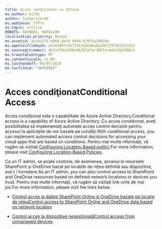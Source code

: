 ```yaml
---
title: Acces condiţionat cu Intune
ms.author: kirks
author: Techwriter40
ms.audience: ITPro
ms.topic: article
ROBOTS: NOINDEX, NOFOLLOW
localization_priority: Normal
ms.assetid: aecba7c5-e86d-4ec8-9d44-679f5a3d659d
ms.openlocfilehash: dafe4897c5ef23531de9ba0a29bf297421527d12
ms.sourcegitcommit: 4b7e478ce700c0b781efec3857ac4dce5bdf00c6
ms.translationtype: MT
ms.contentlocale: ro-RO
ms.lasthandoff: 06/07/2019
ms.locfileid: "34753932"
---
```

# <a name="conditional-access"></a><span data-ttu-id="ba28a-102">Acces condiţionat</span><span class="sxs-lookup"><span data-stu-id="ba28a-102">Conditional Access</span></span>

<span data-ttu-id="ba28a-103">Acces condiţionat este o capabilitate de Azure Active Directory.</span><span class="sxs-lookup"><span data-stu-id="ba28a-103">Conditional access is a capability of Azure Active Directory.</span></span> <span data-ttu-id="ba28a-104">Cu acces condiționat, aveţi posibilitatea să implementaţi automate acces control deciziile pentru accesul la aplicaţiile de nor bazate pe condiţii.</span><span class="sxs-lookup"><span data-stu-id="ba28a-104">With conditional access, you can implement automated access control decisions for accessing your cloud apps that are based on conditions.</span></span> <span data-ttu-id="ba28a-105">Pentru mai multe informaţii, vă rugăm să vizitaţi [Configuring Location-Based politici](https://docs.microsoft.com/azure/active-directory/conditional-access/overview).</span><span class="sxs-lookup"><span data-stu-id="ba28a-105">For more information, please visit [Configuring Location-Based Policies](https://docs.microsoft.com/azure/active-directory/conditional-access/overview).</span></span>

<span data-ttu-id="ba28a-106">Ca un IT admin, se poate controla, de asemenea, accesul la resursele SharePoint și OneDrive bazat pe locațiile de rețea definită sau dispozitive, ave ț i încredere.</span><span class="sxs-lookup"><span data-stu-id="ba28a-106">As an IT admin, you can also control access to SharePoint and OneDrive resources based on defined network locations or devices you trust.</span></span> <span data-ttu-id="ba28a-107">Pentru mai multe informaţii, vă rugăm să vizitaţi link-urile de mai jos.</span><span class="sxs-lookup"><span data-stu-id="ba28a-107">For more information, please visit the links below.</span></span>

- [<span data-ttu-id="ba28a-108">Control acces la datele SharePoint Online si OneDrive bazate pe locaţie de reţea</span><span class="sxs-lookup"><span data-stu-id="ba28a-108">Control access to SharePoint Online and OneDrive data based on network location</span></span>](https://docs.microsoft.com/sharepoint/control-access-based-on-network-location)

- [<span data-ttu-id="ba28a-109">Control acces la dispozitive negestionată</span><span class="sxs-lookup"><span data-stu-id="ba28a-109">Control access from unmanaged devices</span></span>](https://docs.microsoft.com/sharepoint/control-access-from-unmanaged-devices)

